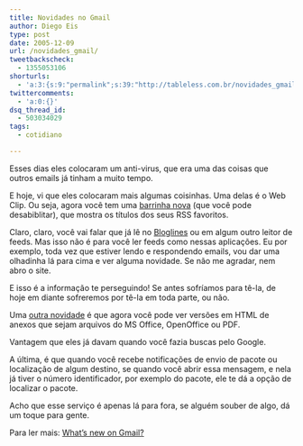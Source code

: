 ```yaml
---
title: Novidades no Gmail
author: Diego Eis
type: post
date: 2005-12-09
url: /novidades_gmail/
tweetbackscheck:
  - 1355053106
shorturls:
  - 'a:3:{s:9:"permalink";s:39:"http://tableless.com.br/novidades_gmail";s:7:"tinyurl";s:26:"http://tinyurl.com/44h4jys";s:4:"isgd";s:19:"http://is.gd/hkRf08";}'
twittercomments:
  - 'a:0:{}'
dsq_thread_id:
  - 503034029
tags:
  - cotidiano

---
```

Esses dias eles colocaram um anti-virus, que era uma das coisas que outros emails já tinham a muito tempo. 
  
E hoje, vi que eles colocaram mais algumas coisinhas. Uma delas é o Web Clip. Ou seja, agora você tem uma [barrinha nova][1] (que você pode desabiblitar), que mostra os títulos dos seus RSS favoritos. 

Claro, claro, você vai falar que já lê no [Bloglines][2] ou em algum outro leitor de feeds. Mas isso não é para você ler feeds como nessas aplicações. Eu por exemplo, toda vez que estiver lendo e respondendo emails, vou dar uma olhadinha lá para cima e ver alguma novidade. Se não me agradar, nem abro o site. 

E isso é a informação te perseguindo! Se antes sofríamos para tê-la, de hoje em diante sofreremos por tê-la em toda parte, ou não. 

Uma [outra novidade][3] é que agora você pode ver versões em HTML de anexos que sejam arquivos do MS Office, OpenOffice ou PDF.
  
Vantagem que eles já davam quando você fazia buscas pelo Google. 

A última, é que quando você recebe notificações de envio de pacote ou localização de algum destino, se quando você abrir essa mensagem, e nela já tiver o número identificador, por exemplo do pacote, ele te dá a opção de localizar o pacote.
  
Acho que esse serviço é apenas lá para fora, se alguém souber de algo, dá um toque para gente. 

Para ler mais: [What&#8217;s new on Gmail?][1]

 [1]: https://mail.google.com/mail/help/about_whatsnew.html
 [2]: http://www.bloglines.com/
 [3]: http://mail.google.com/support/bin/answer.py?answer=30719